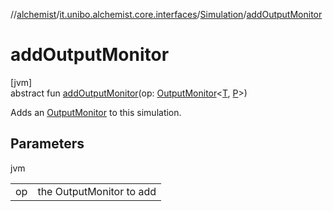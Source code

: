 //[alchemist](../../../index.md)/[it.unibo.alchemist.core.interfaces](../index.md)/[Simulation](index.md)/[addOutputMonitor](add-output-monitor.md)

# addOutputMonitor

[jvm]\
abstract fun [addOutputMonitor](add-output-monitor.md)(op: [OutputMonitor](../../it.unibo.alchemist.boundary.interfaces/-output-monitor/index.md)<[T](../../it.unibo.alchemist.model.interfaces/-node/index.md), [P](../../it.unibo.alchemist.model.interfaces/-benchmarkable-environment/index.md)>)

Adds an [OutputMonitor](../../it.unibo.alchemist.boundary.interfaces/-output-monitor/index.md) to this simulation.

## Parameters

jvm

| | |
|---|---|
| op | the OutputMonitor to add |
